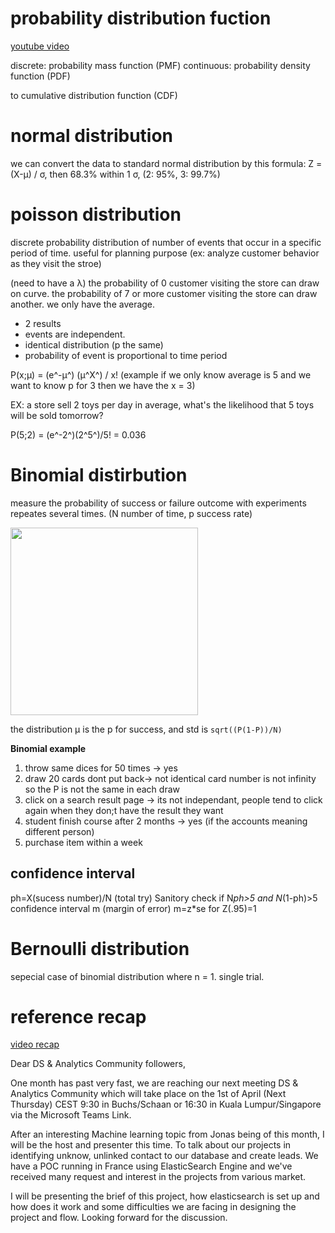 ﻿# probability distribution fuction

[youtube video](https://www.youtube.com/watch?v=YXLVjCKVP7U)

discrete: probability mass function (PMF)
continuous: probability density function (PDF)

to cumulative distribution function (CDF)

# normal distribution

we can convert the data to standard normal distribution by this formula: 
Z = (X-µ) / σ, then 68.3% within 1 σ, (2: 95%, 3: 99.7%)

# poisson distribution

discrete probability distribution of number of events that occur in a specific 
period of time. useful for planning purpose (ex: analyze customer behavior 
as they visit the stroe)

(need to have a λ) the probability of 0 customer visiting the store can draw 
on curve. the probability of 7 or more customer visiting the store can draw 
another. we only have the average.

* 2 results
* events are independent.
* identical distribution (p the same)
* probability of event is proportional to time period 

P(x;µ) = (e^-µ^) (µ^X^) / x! (example if we only know average is 5 and we 
want to know p for 3 then we have the x = 3)

EX: a store sell 2 toys per day in average, what's the likelihood that 5 toys
will be sold tomorrow?

P(5;2) = (e^-2^)(2^5^)/5! = 0.036


# Binomial distirbution

measure the probability of success or failure outcome with experiments 
repeates several times. (N number of time, p success rate)

<img src="https://i.stack.imgur.com/MwwW6.png" height="300">

the distribution µ is the p for success, and std is `sqrt((P(1-P))/N)`

**Binomial example**
1. throw same dices for 50 times -> yes
2. draw 20 cards dont put back-> not identical card number is not infinity so the P is not the same in each draw
3. click on a search result page -> its not independant, people tend to click again when they don;t have the result they want
4. student finish course after 2 months -> yes (if the accounts meaning different person)
5. purchase item within  a week


## confidence interval
ph=X(sucess number)/N (total try)
Sanitory check if N*ph>5 and N*(1-ph)>5
confidence interval m (margin of error)
m=z*se
for Z(.95)=1



# Bernoulli distribution

sepecial case of binomial distribution where n = 1. single trial.

# reference recap

[video recap](https://www.youtube.com/watch?v=bmdsROmXgGI)



Dear DS & Analytics Community followers,

One month has past very fast, we are reaching our next meeting DS & Analytics Community 
which will take place on the 1st of April (Next Thursday) CEST 9:30 in Buchs/Schaan or 16:30 
in Kuala Lumpur/Singapore via the Microsoft Teams Link.

After an interesting Machine learning topic from Jonas being of this month, I will be the host and 
presenter this time. To talk about our projects in identifying unknow, unlinked contact to our 
database and create leads. We have a POC running in France using ElasticSearch Engine and we've 
received many request and interest in the projects from various market.

I will be presenting the brief of this project, how elasticsearch is set up and how does it work and
 some difficulties we are facing in designing the project and flow. 
Looking forward for the discussion.